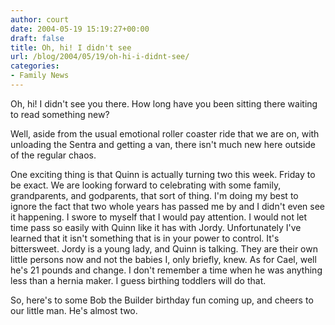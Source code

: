 ```yaml
---
author: court
date: 2004-05-19 15:19:27+00:00
draft: false
title: Oh, hi! I didn't see
url: /blog/2004/05/19/oh-hi-i-didnt-see/
categories:
- Family News
---
```


Oh, hi!
I didn't see you there.  How long have you been sitting there waiting to read something new?

Well, aside from the usual emotional roller coaster ride that we are on, with unloading the Sentra and getting a van, there isn't much new here outside of the regular chaos.

One exciting thing is that Quinn is actually turning two this week.  Friday to be exact.  We are looking forward to celebrating with some family, grandparents, and godparents, that sort of thing.  I'm doing my best to ignore the fact that two whole years has passed me by and I didn't even see it happening.  I swore to myself that I would pay attention.  I would not let time pass so easily with Quinn like it has with Jordy.  Unfortunately I've learned that it isn't something that is in your power to control.  It's bittersweet.  Jordy is a young lady, and Quinn is talking.  They are their own little persons now and not the babies I, only briefly, knew.  As for Cael, well he's 21 pounds and change.  I don't remember a time when he was anything less than a hernia maker.  I guess birthing toddlers will do that.

So, here's to some Bob the Builder birthday fun coming up, and cheers to our little man.  He's almost two.
